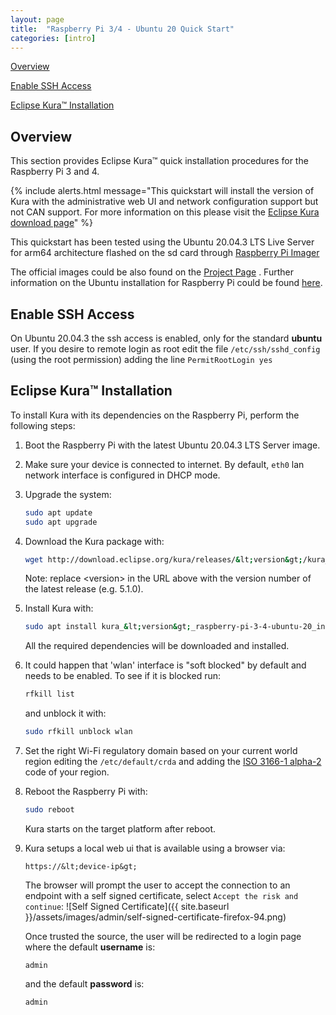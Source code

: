 ```yaml
---
layout: page
title:  "Raspberry Pi 3/4 - Ubuntu 20 Quick Start"
categories: [intro]
---
```


[Overview](#overview)

[Enable SSH Access](#enable-ssh-access)

[Eclipse Kura&trade; Installation](#eclipse-kuratrade-installation)

## Overview

This section provides Eclipse Kura&trade; quick installation procedures for the
Raspberry Pi 3 and 4.

{% include alerts.html message="This quickstart will install the version of Kura with the administrative web UI and network  configuration support but not CAN support. For more information on this please visit the [Eclipse Kura download page](https://www.eclipse.org/kura/downloads.php)" %}

This quickstart has been tested using the Ubuntu 20.04.3 LTS Live Server for arm64 architecture flashed on the sd card through [Raspberry Pi Imager](https://www.raspberrypi.com/software/)

The official images could be also found on the [Project Page](https://ubuntu.com/download/raspberry-pi) . Further information on the Ubuntu installation for Raspberry Pi could be found [here](https://ubuntu.com/tutorials/how-to-install-ubuntu-on-your-raspberry-pi).

## Enable SSH Access

On Ubuntu 20.04.3 the ssh access is enabled, only for the standard **ubuntu** user. If you desire to remote login as root edit the file `/etc/ssh/sshd_config` (using the root permission) adding the line `PermitRootLogin yes`

## Eclipse Kura&trade; Installation

To install Kura with its dependencies on the Raspberry Pi, perform the
following steps:

1. Boot the Raspberry Pi with the latest Ubuntu 20.04.3 LTS Server image.

2. Make sure your device is connected to internet. By default, `eth0` lan network interface is configured in DHCP mode.

3. Upgrade the system:

   ```sh
   sudo apt update
   sudo apt upgrade
   ```

4. Download the Kura package with:

    ```sh
    wget http://download.eclipse.org/kura/releases/&lt;version&gt;/kura_&lt;version&gt;_raspberry-pi-3-4-ubuntu-20_installer.deb
    ```

    Note: replace \<version\> in the URL above with the version number of the latest release (e.g. 5.1.0).

5. Install Kura with:

    ```sh
    sudo apt install kura_&lt;version&gt;_raspberry-pi-3-4-ubuntu-20_installer.deb
    ```

    All the required dependencies will be downloaded and installed.

6. It could happen that 'wlan' interface is "soft blocked" by default and needs to be enabled. To see if it is blocked run:

    ```sh
    rfkill list
    ```

    and unblock it with:

    ```sh
    sudo rfkill unblock wlan
    ```

7. Set the right Wi-Fi regulatory domain based on your current world region editing the `/etc/default/crda` and adding the [ISO 3166-1 alpha-2](https://it.wikipedia.org/wiki/ISO_3166-1_alpha-2) code of your region.

8. Reboot the Raspberry Pi with:

    ```sh
    sudo reboot
    ```

    Kura starts on the target platform after reboot.

9. Kura setups a local web ui that is available using a browser via:

     ```text
     https://&lt;device-ip&gt;
     ```

     The browser will prompt the user to accept the connection to an endpoint with a self signed certificate, select `Accept the risk and continue`:
     ![Self Signed Certificate]({{ site.baseurl }}/assets/images/admin/self-signed-certificate-firefox-94.png)

     Once trusted the source, the user will be redirected to a login page where the default **username** is:

     ```text
     admin
     ```

     and the default **password** is:

     ```text
     admin
     ```
